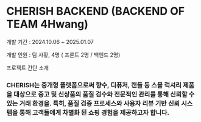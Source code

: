 # CHERISH BACKEND (BACKEND OF TEAM 4Hwang)

개발 기간 : 2024.10.06 ~ 2025.01.07

개발 인원 : 팀 사황, 4명 ( 프론트 2명 /  백엔드 2명)

프로젝트 간단 소개

### CHERISH는 중개형 플랫폼으로써 향수, 디퓨저, 캔들 등 스몰 럭셔리 제품을 대상으로 중고 및 신상품의 품질 검수와 전문적인 관리를 통해 신뢰할 수 있는 거래 환경을. 특히, 품질 검증 프로세스와 사용자 리뷰 기반 신뢰 시스템을 통해 고객들에게 차별화 된 쇼핑 경험을 제공하고자 합니다.
